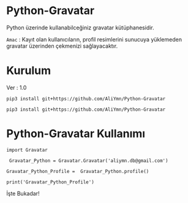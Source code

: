 # Python-Gravatar
Python üzerinde kullanabilceğiniz gravatar kütüphanesidir.

`Amac` : Kayıt olan kullanıcıların, profil resimlerini sunucuya yüklemeden gravatar üzerinden çekmenizi sağlayacaktır.

# Kurulum
  Ver : 1.0
  
  `pip3 install git+https://github.com/AliYmn/Python-Gravatar`
  
  `pip3 install git+https://github.com/AliYmn/Python-Gravatar`

# Python-Gravatar Kullanımı

`import Gravatar`

` Gravatar_Python = Gravatar.Gravatar('aliymn.db@gmail.com')`

`Gravatar_Python_Profile =  Gravatar_Python.profile()`

` print('Gravatar_Python_Profile') `

İşte Bukadar!
